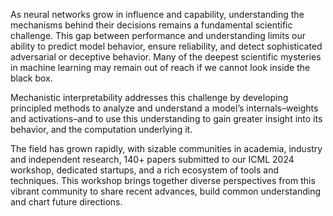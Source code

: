 As neural networks grow in influence and capability, understanding the mechanisms behind their decisions remains a fundamental scientific challenge. This gap between performance and understanding limits our ability to predict model behavior, ensure reliability, and detect sophisticated adversarial or deceptive behavior. Many of the deepest scientific mysteries in machine learning may remain out of reach if we cannot look inside the black box.


Mechanistic interpretability addresses this challenge by developing principled methods to analyze and understand a model’s internals–weights and activations–and to use this understanding to gain greater insight into its behavior, and the computation underlying it.


The field has grown rapidly, with sizable communities in academia, industry and independent research, 140+ papers submitted to our ICML 2024 workshop, dedicated startups, and a rich ecosystem of tools and techniques. This workshop brings together diverse perspectives from this vibrant community to share recent advances, build common understanding and chart future directions.
